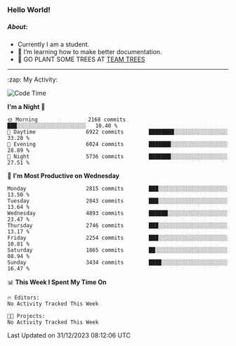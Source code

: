 ### Hello World!

##### About:
- Currently I am a student.
- 🌱 I’m learning how to make better documentation.
- 🌱 GO PLANT SOME TREES AT [TEAM TREES](https://teamtrees.org/)

---
  <summary>:zap: My Activity:</summary>
  
<!--START_SECTION:waka-->
![Code Time](http://img.shields.io/badge/Code%20Time-1%2C267%20hrs%2050%20mins-blue)

**I'm a Night 🦉** 

```text
🌞 Morning                2168 commits        ███░░░░░░░░░░░░░░░░░░░░░░   10.40 % 
🌆 Daytime                6922 commits        ████████░░░░░░░░░░░░░░░░░   33.20 % 
🌃 Evening                6024 commits        ███████░░░░░░░░░░░░░░░░░░   28.89 % 
🌙 Night                  5736 commits        ███████░░░░░░░░░░░░░░░░░░   27.51 % 
```
📅 **I'm Most Productive on Wednesday** 

```text
Monday                   2815 commits        ███░░░░░░░░░░░░░░░░░░░░░░   13.50 % 
Tuesday                  2843 commits        ███░░░░░░░░░░░░░░░░░░░░░░   13.64 % 
Wednesday                4893 commits        ██████░░░░░░░░░░░░░░░░░░░   23.47 % 
Thursday                 2746 commits        ███░░░░░░░░░░░░░░░░░░░░░░   13.17 % 
Friday                   2254 commits        ███░░░░░░░░░░░░░░░░░░░░░░   10.81 % 
Saturday                 1865 commits        ██░░░░░░░░░░░░░░░░░░░░░░░   08.94 % 
Sunday                   3434 commits        ████░░░░░░░░░░░░░░░░░░░░░   16.47 % 
```


📊 **This Week I Spent My Time On** 

```text
🔥 Editors: 
No Activity Tracked This Week

🐱‍💻 Projects: 
No Activity Tracked This Week
```


 Last Updated on 31/12/2023 08:12:06 UTC
<!--END_SECTION:waka-->
